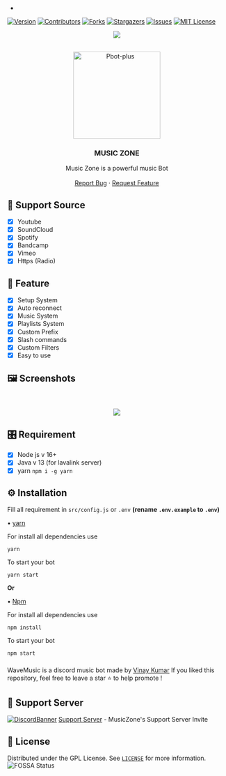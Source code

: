 *
[![Version][version-shield]](version-url)
[![Contributors][contributors-shield]][contributors-url]
[![Forks][forks-shield]][forks-url]
[![Stargazers][stars-shield]][stars-url]
[![Issues][issues-shield]][issues-url]
[![MIT License][license-shield]][license-url]
<center><img src="https://capsule-render.vercel.app/api?type=waving&color=gradient&height=200&section=header&text=MUSIC_ZONE&fontSize=80&fontAlignY=35&animation=twinkling&fontColor=gradient" /></center>


<!-- PROJECT LOGO -->
<br />
<p align="center">
  <a href="https://github.com/brblacky/WaveMusic">
    <img src="https://images-ext-2.discordapp.net/external/e5ZXfyk3uIIECo2EzhZK3k8rijs4MMbX-jAzhFDKs7w/https/share.creavite.co/Ylk5hhmIRXI8SqKw.gif" alt="Pbot-plus" width="200" height="200">
  </a>

  <h3 align="center">MUSIC ZONE</h3>

  <p align="center">
    Music Zone is  a powerful music Bot
    <br />
    <br />
    <a href="https://github.com/Vinay13Kumar/MUSIC-ZONE/issues">Report Bug</a>
    ·
    <a href="https://github.com/Vinay13Kumar/MUSIC-ZONE/pulls">Request Feature</a>
  </p>
</p>
<!-- ABOUT THE PROJECT -->


## 🎵 Support Source
- [x] Youtube
- [x] SoundCloud
- [x] Spotify
- [x] Bandcamp
- [x] Vimeo
- [x] Https (Radio)
## 🌟 Feature
- [x] Setup System
- [X] Auto reconnect 
- [x] Music System
- [x] Playlists System
- [x] Custom Prefix
- [x] Slash commands
- [x] Custom Filters
- [x] Easy to use
## 🖼️ Screenshots
<br />
<p align="center">
  <a href="https://github.com/brblacky/WaveMusic">
    <img src="https://media.discordapp.net/attachments/1108777925827907707/1108995307162841149/image.png">
  </a>
</p>

## 🎛️ Requirement
- [x] Node js v 16+
- [x] Java v 13 (for lavalink server)
- [x] yarn  `npm i -g yarn `
## ⚙️ Installation 
Fill all requirement in `src/config.js` or `.env` **(rename `.env.example` to `.env`)**

• [yarn](https://yarnpkg.com/)

For install all dependencies use
```
yarn
```
To start your bot 
```
yarn start
```
**Or**

• [Npm](https://www.npmjs.com/)

For install all dependencies use
```
npm install
```
To start your bot 
```
npm start
```
###
WaveMusic is a discord music bot made by [Vinay Kumar](https://github.com/Vinay13Kumar)
If you liked this repository, feel free to leave a star ⭐ to help promote !

## 💌 Support Server
[![DiscordBanner](https://media.discordapp.net/attachments/1108777925827907707/1108996508826751038/image.png)](https://discord.gg/c2MyY4WMQv)
[Support Server](https://discord.gg/c2MyY4WMQv) - MusicZone's Support Server Invite


<!-- LICENSE -->

## 🔐 License

Distributed under the  GPL License. See [`LICENSE`](https://github.com/brblacky/WaveMusic/blob/master/LICENSE) for more information.
 ![FOSSA Status](https://app.fossa.com/api/projects/git%2Bgithub.com%2Fbrblacky%2FWaveMusic.svg?type=shield)

[version-shield]: https://img.shields.io/github/package-json/v/brblacky/WaveMusic?style=for-the-badge
[version-url]: https://github.com/Vinay13Kumar
[contributors-shield]: https://img.shields.io/github/contributors/brblacky/WaveMusic.svg?style=for-the-badge
[contributors-url]: https://github.com/Vinay13Kumar/MUSIC-ZONE/graphs/contributors
[forks-shield]: https://img.shields.io/github/forks/brblacky/WaveMusic.svg?style=for-the-badge
[forks-url]: https://github.com/Vinay13Kumar/MUSIC-ZONE/network
[stars-shield]: https://img.shields.io/github/stars/brblacky/WaveMusic.svg?style=for-the-badge
[stars-url]: https://github.com/brblacky/lavamusic/stargazers
[issues-shield]: https://img.shields.io/github/issues/brblacky/WaveMusic.svg?style=for-the-badge
[issues-url]: https://github.com/Vinay13Kumar/MUSIC-ZONE/issues
[license-shield]: https://img.shields.io/github/license/brblacky/WaveMusic.svg?style=for-the-badge
[license-url]: https://github.com/Vinay13Kumar/MUSIC-ZONE/blob/main/LICENSE
